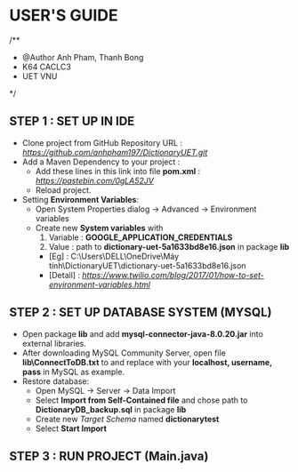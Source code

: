 # USER'S GUIDE

/**
 * @Author Anh Pham, Thanh Bong 
 * K64 CACLC3
 * UET VNU
 
 */

## STEP 1 : SET UP IN IDE
* Clone project from GitHub Repository URL : *https://github.com/anhpham197/DictionaryUET.git*
* Add a Maven Dependency to your project :
  * Add these lines in this link into file **pom.xml** : *https://pastebin.com/0gLA52JV*
  * Reload project.
* Setting **Environment Variables**:
  * Open System Properties dialog -> Advanced -> Environment variables
  * Create new **System variables** with 
    1. Variable : **GOOGLE_APPLICATION_CREDENTIALS** 
    2. Value    : path to **dictionary-uet-5a1633bd8e16.json** in package **lib**
    * [Eg] : C:\Users\DELL\OneDrive\Máy tính\DictionaryUET\dictionary-uet-5a1633bd8e16.json
    * [Detail] : *https://www.twilio.com/blog/2017/01/how-to-set-environment-variables.html*
                                            
## STEP 2 : SET UP DATABASE SYSTEM (MYSQL)
* Open package **lib** and add **mysql-connector-java-8.0.20.jar** into external libraries.
* After downloading MySQL Community Server, open file **lib\ConnectToDB.txt** to and replace with your **localhost, username, pass** in MySQL as example.
* Restore database: 
  * Open MySQL -> Server -> Data Import
  * Select **Import from Self-Contained file** and chose path to **DictionaryDB_backup.sql** in package **lib**
  * Create new *Target Schema* named **dictionarytest** 
  * Select **Start Import**
 
## STEP 3 : RUN PROJECT (Main.java)
